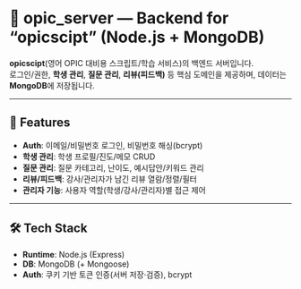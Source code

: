 # 🧩 opic_server — Backend for “opicscipt” (Node.js + MongoDB)

**opicscipt**(영어 OPIC 대비용 스크립트/학습 서비스)의 백엔드 서버입니다.  
로그인/권한, **학생 관리**, **질문 관리**, **리뷰(피드백)** 등 핵심 도메인을 제공하며, 데이터는 **MongoDB**에 저장됩니다.

---

## 🚀 Features
- **Auth**: 이메일/비밀번호 로그인, 비밀번호 해싱(bcrypt)
- **학생 관리**: 학생 프로필/진도/메모 CRUD
- **질문 관리**: 질문 카테고리, 난이도, 예시답안/키워드 관리
- **리뷰/피드백**: 강사/관리자가 남긴 리뷰 열람/정렬/필터
- **관리자 기능**: 사용자 역할(학생/강사/관리자)별 접근 제어

---

## 🛠 Tech Stack
- **Runtime**: Node.js (Express)
- **DB**: MongoDB (+ Mongoose)
- **Auth**: 쿠키 기반 토큰 인증(서버 저장·검증), bcrypt

